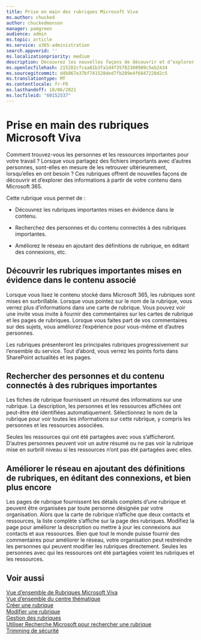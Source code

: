 ```yaml
---
title: Prise en main des rubriques Microsoft Viva
ms.author: chucked
author: chuckedmonson
manager: pamgreen
audience: admin
ms.topic: article
ms.service: o365-administration
search.appverid: ''
ms.localizationpriority: medium
description: Découvrez les nouvelles façons de découvrir et d’explorer des informations dans Sujets Microsoft Viva.
ms.openlocfilehash: 215282cfcaa81b3fa1d4f35782308989c5eb2434
ms.sourcegitcommit: d4b867e37bf741528ded7fb289e4f6847228d2c5
ms.translationtype: MT
ms.contentlocale: fr-FR
ms.lasthandoff: 10/06/2021
ms.locfileid: "60152537"
---
```

# <a name="get-started-with-microsoft-viva-topics"></a>Prise en main des rubriques Microsoft Viva

Comment trouvez-vous les personnes et les ressources importantes pour votre travail ? Lorsque vous partagez des fichiers importants avec d’autres personnes, sont-elles en mesure de les retrouver ultérieurement, lorsqu’elles en ont besoin ? Ces rubriques offrent de nouvelles façons de découvrir et d’explorer des informations à partir de votre contenu dans Microsoft 365.  

Cette rubrique vous permet de : 

- Découvrez les rubriques importantes mises en évidence dans le contenu.

- Recherchez des personnes et du contenu connectés à des rubriques importantes.

- Améliorez le réseau en ajoutant des définitions de rubrique, en éditant des connexions, etc.

## <a name="discover-important-topics-highlighted-in-related-content"></a>Découvrir les rubriques importantes mises en évidence dans le contenu associé 

Lorsque vous lisez le contenu stocké dans Microsoft 365, les rubriques sont mises en surbrillable. Lorsque vous pointez sur le nom de la rubrique, vous verrez plus d’informations dans une carte de rubrique. Vous pouvez voir une invite vous invite à fournir des commentaires sur les cartes de rubrique et les pages de rubriques. Lorsque vous faites part de vos commentaires sur des sujets, vous améliorez l’expérience pour vous-même et d’autres personnes. 

Les rubriques présenteront les principales rubriques progressivement sur l’ensemble du service. Tout d’abord, vous verrez les points forts dans SharePoint actualités et les pages.

## <a name="find-people-and-content-connected-to-important-topics"></a>Rechercher des personnes et du contenu connectés à des rubriques importantes 

Les fiches de rubrique fournissent un résumé des informations sur une rubrique. La description, les personnes et les ressources affichées ont peut-être été identifiées automatiquement. Sélectionnez le nom de la rubrique pour voir toutes les informations sur cette rubrique, y compris les personnes et les ressources associées.  

Seules les ressources qui ont été partagées avec vous s’afficheront. D’autres personnes peuvent voir un autre résumé ou ne pas voir la rubrique mise en surbrill niveau si les ressources n’ont pas été partagées avec elles. 

## <a name="improve-the-network-by-adding-topic-definitions-editing-connections-and-more"></a>Améliorer le réseau en ajoutant des définitions de rubriques, en éditant des connexions, et bien plus encore 

Les pages de rubrique fournissent les détails complets d’une rubrique et peuvent être organisées par toute personne désignée par votre organisation. Alors que la carte de rubrique n’affiche que deux contacts et ressources, la liste complète s’affiche sur la page des rubriques. Modifiez la page pour améliorer la description ou mettre à jour les connexions aux contacts et aux ressources. Bien que tout le monde puisse fournir des commentaires pour améliorer le réseau, votre organisation peut restreindre les personnes qui peuvent modifier les rubriques directement. Seules les personnes avec qui les ressources ont été partagées voient les rubriques et les ressources.

## <a name="see-also"></a>Voir aussi
[Vue d’ensemble de Rubriques Microsoft Viva](topic-experiences-overview.md)</br>
[Vue d’ensemble du centre thématique](topic-center-overview.md)</br>
[Créer une rubrique](create-a-topic.md)</br>
[Modifier une rubrique](edit-a-topic.md)</br>
[Gestion des rubriques](manage-topics.md)</br>
[Utiliser Recherche Microsoft pour rechercher une rubrique](search.md)</br>
[Trimming de sécurité](topic-experiences-security-trimming.md)

